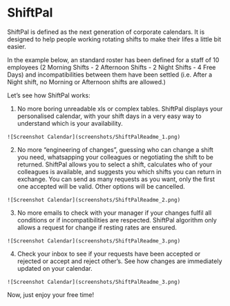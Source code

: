 ShiftPal
===============


ShiftPal is defined as the next generation of corporate calendars. It is designed to help people working rotating shifts to make their lifes a little bit easier. 

In the example below, an standard roster has been defined for a staff of 10 employees (2 Morning Shifts - 2 Afternoon Shifts - 2 Night Shifts - 4 Free Days) and incompatibilities between them have been settled (i.e. After a Night shift, no Morning or Afternoon shifts are allowed.)

Let’s see how ShiftPal works:
  
  1. No more boring unreadable xls or complex tables. 
    ShiftPal displays your personalised calendar, with your shift days in a very easy way to understand which is your availability.

    ![Screenshot Calendar](screenshots/ShiftPalReadme_1.png)
  
  2. No more “engineering of changes”, guessing who can change a shift you need, whatsapping your colleagues or negotiating the shift to be returned.
    ShiftPal allows you to select a shift, calculates who of your colleagues is available, and suggests you which shifts you can return in exchange. You can send as many requests as you want, only the first one accepted will be valid. Other options will be cancelled. 

    ![Screenshot Calendar](screenshots/ShiftPalReadme_2.png)


  3. No more emails to check with your manager if your changes fulfil all conditions or if incompatibilities are respected. 
    ShiftPal algorithm only allows a request for change if resting rates are ensured.

    ![Screenshot Calendar](screenshots/ShiftPalReadme_3.png)

  4. Check your inbox to see if your requests have been accepted or rejected or accept and reject other’s. See how changes are immediately updated on your calendar.

  	![Screenshot Calendar](screenshots/ShiftPalReadme_3.png)

Now, just enjoy your free time!

